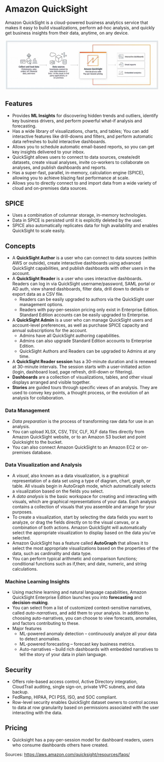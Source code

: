 # Amazon QuickSight

Amazon  QuickSight is a cloud-powered business analytics service that makes it  easy to build visualizations, perform ad-hoc analysis, and quickly get  business insights from their data, anytime, on any device.

![Amazon QuickSight](../img/Amazon-QuickSight.png)

## Features

- Provides **ML Insights** for discovering hidden trends and outliers, identify key business  drivers, and perform powerful what-if analysis and forecasting.
- Has a wide library of visualizations, charts, and tables; You can add  interactive features like drill-downs and filters, and perform automatic data refreshes to build interactive dashboards.
- Allows you to schedule automatic email-based reports, so you can get key insights delivered to your inbox.
- QuickSight allows users to connect to data sources, create/edit datasets, create  visual analyses, invite co-workers to collaborate on analyses, and  publish dashboards and reports.
- Has a super-fast, parallel, in-memory, calculation engine (SPICE), allowing you to achieve blazing fast performance at scale.
- Allows you to directly connect to and import data from a wide variety of cloud and on-premises data sources.

## SPICE

- Uses a combination of columnar storage, in-memory technologies.
- Data in SPICE is persisted until it is explicitly deleted by the user. 
- SPICE also automatically replicates data for high availability and enables QuickSight to scale easily.

## Concepts

- A **QuickSight Author** is a user who can connect to data sources (within AWS or outside),  create interactive dashboards using advanced QuickSight capabilities,  and publish dashboards with other users in the account.
- A **QuickSight Reader** is a user who uses interactive dashboards. Readers can log in via  QuickSight username/password, SAML portal or AD auth, view shared  dashboards, filter data, drill down to details or export data as a CSV  file.
  - Readers can be easily upgraded to authors via the QuickSight user management options.
  - Readers with pay-per-session pricing only exist in Enterprise Edition. Standard Edition accounts can be easily upgraded to Enterprise.
- A  **QuickSight Admin** is a user who can manage QuickSight users and account-level  preferences, as well as purchase SPICE capacity and annual subscriptions for the account.
  - Admins have all QuickSight authoring capabilities. 
  - Admins can also upgrade Standard Edition accounts to Enterprise Edition.
  - QuickSight Authors and Readers can be upgraded to Admins at any time.
- A **QuickSight Reader session** has a 30-minute duration and is renewed at 30-minute intervals. The  session starts with a user-initiated action (login, dashboard load, page refresh, drill-down or filtering).
- **Dashboards** are a collection of visualizations, tables, and other visual displays arranged and visible together.
- **Stories** are guided tours through specific views of an analysis. They are used to  convey key points, a thought process, or the evolution of an analysis  for collaboration.

### Data Management

- *Data preparation* is the process of transforming raw data for use in an analysis.
- You can upload XLSX, CSV, TSV, CLF, XLF data files directly from Amazon  QuickSight website, or to an Amazon S3 bucket and point Quicksight to  the bucket.
- You can also connect Amazon QuickSight to an Amazon EC2 or on-premises database.

### Data Visualization and Analysis

- A *visual*, also known as a data visualization, is a graphical representation of a  data set using a type of diagram, chart, graph, or table. All visuals  begin in AutoGraph mode, which automatically selects a visualization  based on the fields you select.
- A *data analysis* is the basic workspace for creating and interacting with visuals, which are graphical representations of your data. Each analysis contains a  collection of visuals that you assemble and arrange for your purposes.
- To create a visualization, start by selecting the data fields you want to  analyze, or drag the fields directly on to the visual canvas, or a  combination of both actions. Amazon QuickSight will automatically select the appropriate visualization to display based on the data you’ve  selected.
- Amazon QuickSight has a feature called **AutoGraph** that allows it to select the most appropriate visualizations based on  the properties of the data, such as cardinality and data type.
- You can perform typical arithmetic and comparison functions; conditional  functions such as if,then; and date, numeric, and string calculations.

### Machine Learning Insights

- Using machine learning and natural language capabilities, Amazon QuickSight Enterprise Edition launches you into **forecasting** and **decision-making**.
- You can select from a list of customized context-sensitive narratives, called *auto-narratives*, and add them to your analysis. In addition to choosing auto-narratives, you can choose to view forecasts, anomalies, and factors contributing  to these.
- Major features
  - ML-powered anomaly detection – continuously analyze all your data to detect anomalies.
  - ML-powered forecasting – forecast key business metrics.
  - Auto-narratives – build rich dashboards with embedded narratives to tell the story of your data in plain language.

## Security

- Offers role-based access control, Active Directory integration, CloudTrail  auditing, single sign-on, private VPC subnets, and data backup.
- FedRamp, HIPAA, PCI PSS, ISO, and SOC compliant.
- Row-level security enables QuickSight dataset owners to control access to data at row granularity based on permissions associated with the user  interacting with the data. 

## Pricing

- Quicksight has a pay-per-session model for dashboard readers, users who consume dashboards others have created.

Sources:
 https://aws.amazon.com/quicksight/resources/faqs/
